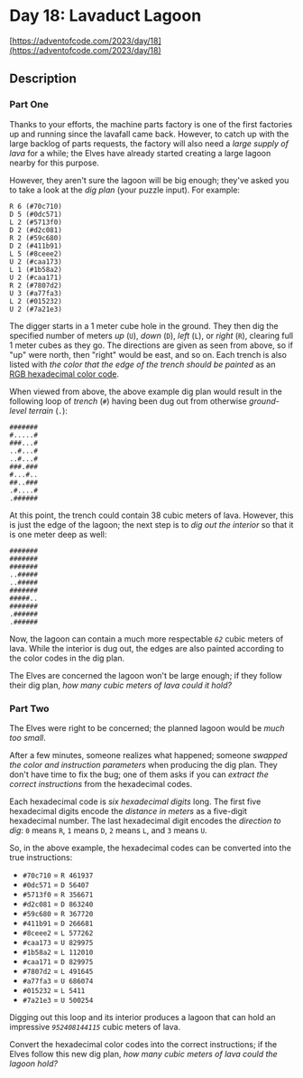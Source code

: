 # Day 18: Lavaduct Lagoon

[https://adventofcode.com/2023/day/18](https://adventofcode.com/2023/day/18)

## Description

### Part One

Thanks to your efforts, the machine parts factory is one of the first factories up and running since the lavafall came back. However, to catch up with the large backlog of parts requests, the factory will also need a _large supply of lava_ for a while; the Elves have already started creating a large lagoon nearby for this purpose.

However, they aren't sure the lagoon will be big enough; they've asked you to take a look at the _dig plan_ (your puzzle input). For example:

    R 6 (#70c710)
    D 5 (#0dc571)
    L 2 (#5713f0)
    D 2 (#d2c081)
    R 2 (#59c680)
    D 2 (#411b91)
    L 5 (#8ceee2)
    U 2 (#caa173)
    L 1 (#1b58a2)
    U 2 (#caa171)
    R 2 (#7807d2)
    U 3 (#a77fa3)
    L 2 (#015232)
    U 2 (#7a21e3)
    

The digger starts in a 1 meter cube hole in the ground. They then dig the specified number of meters _up_ (`U`), _down_ (`D`), _left_ (`L`), or _right_ (`R`), clearing full 1 meter cubes as they go. The directions are given as seen from above, so if "up" were north, then "right" would be east, and so on. Each trench is also listed with _the color that the edge of the trench should be painted_ as an [RGB hexadecimal color code](https://en.wikipedia.org/wiki/RGB_color_model#Numeric_representations).

When viewed from above, the above example dig plan would result in the following loop of _trench_ (`#`) having been dug out from otherwise _ground-level terrain_ (`.`):

    #######
    #.....#
    ###...#
    ..#...#
    ..#...#
    ###.###
    #...#..
    ##..###
    .#....#
    .######
    

At this point, the trench could contain 38 cubic meters of lava. However, this is just the edge of the lagoon; the next step is to _dig out the interior_ so that it is one meter deep as well:

    #######
    #######
    #######
    ..#####
    ..#####
    #######
    #####..
    #######
    .######
    .######
    

Now, the lagoon can contain a much more respectable _`62`_ cubic meters of lava. While the interior is dug out, the edges are also painted according to the color codes in the dig plan.

The Elves are concerned the lagoon won't be large enough; if they follow their dig plan, _how many cubic meters of lava could it hold?_

### Part Two

The Elves were right to be concerned; the planned lagoon would be _much too small_.

After a few minutes, someone realizes what happened; someone _<span title="Futuristic sprintf()?">swapped</span> the color and instruction parameters_ when producing the dig plan. They don't have time to fix the bug; one of them asks if you can _extract the correct instructions_ from the hexadecimal codes.

Each hexadecimal code is _six hexadecimal digits_ long. The first five hexadecimal digits encode the _distance in meters_ as a five-digit hexadecimal number. The last hexadecimal digit encodes the _direction to dig_: `0` means `R`, `1` means `D`, `2` means `L`, and `3` means `U`.

So, in the above example, the hexadecimal codes can be converted into the true instructions:

*   `#70c710` = `R 461937`
*   `#0dc571` = `D 56407`
*   `#5713f0` = `R 356671`
*   `#d2c081` = `D 863240`
*   `#59c680` = `R 367720`
*   `#411b91` = `D 266681`
*   `#8ceee2` = `L 577262`
*   `#caa173` = `U 829975`
*   `#1b58a2` = `L 112010`
*   `#caa171` = `D 829975`
*   `#7807d2` = `L 491645`
*   `#a77fa3` = `U 686074`
*   `#015232` = `L 5411`
*   `#7a21e3` = `U 500254`

Digging out this loop and its interior produces a lagoon that can hold an impressive _`952408144115`_ cubic meters of lava.

Convert the hexadecimal color codes into the correct instructions; if the Elves follow this new dig plan, _how many cubic meters of lava could the lagoon hold?_
